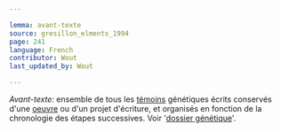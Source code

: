 ```yaml
---

lemma: avant-texte
source: gresillon_elments_1994
page: 241
language: French
contributor: Wout
last_updated_by: Wout

---
```


_Avant-texte:_ ensemble de tous les [témoins](witness.html) génétiques écrits conservés d'une [oeuvre](work.html) ou d'un projet d'écriture, et organisés en fonction de la chronologie des étapes successives. Voir '[dossier génétique](geneticDossier.html)'.
